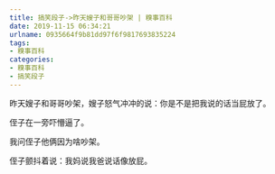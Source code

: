 ```yaml
---
title: 搞笑段子->昨天嫂子和哥哥吵架 | 糗事百科
date: 2019-11-15 06:34:21
urlname: 0935664f9b81dd97f6f9817693835224
tags: 
- 糗事百科
categories:
- 糗事百科
- 搞笑段子
---
```

昨天嫂子和哥哥吵架，嫂子怒气冲冲的说：你是不是把我说的话当屁放了。

侄子在一旁吓懵逼了。

我问侄子他俩因为啥吵架。

侄子颤抖着说：我妈说我爸说话像放屁。


